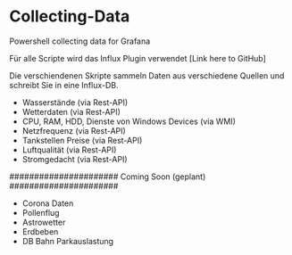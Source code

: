# Collecting-Data
Powershell collecting data for Grafana

Für alle Scripte wird das Influx Plugin verwendet [Link here to GitHub]

Die verschiendenen Skripte sammeln Daten aus verschiedene Quellen und schreibt Sie in eine Influx-DB.

- Wasserstände (via Rest-API)
- Wetterdaten (via Rest-API)
- CPU, RAM, HDD, Dienste von Windows Devices (via WMI)
- Netzfrequenz (via Rest-API)
- Tankstellen Preise (via Rest-API)
- Luftqualität (via Rest-API)
- Stromgedacht (via Rest-API)

###################### Coming Soon (geplant) ######################
  
- Corona Daten
- Pollenflug
- Astrowetter
- Erdbeben
- DB Bahn Parkauslastung
  
